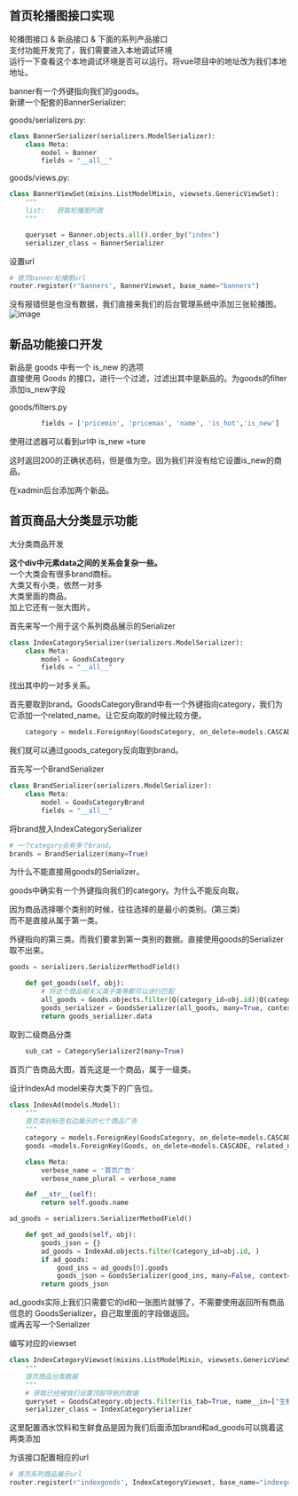 ##  首页轮播图接口实现
轮播图接口 & 新品接口 & 下面的系列产品接口  
支付功能开发完了，我们需要进入本地调试环境  
运行一下查看这个本地调试环境是否可以运行。将vue项目中的地址改为我们本地地址。  

banner有一个外键指向我们的goods。  
新建一个配套的BannerSerializer:  

goods/serializers.py:  
```py
class BannerSerializer(serializers.ModelSerializer):
    class Meta:
        model = Banner
        fields = "__all__"
```

goods/views.py:
```py
class BannerViewSet(mixins.ListModelMixin, viewsets.GenericViewSet):
    """
    list:   获取轮播图列表
    """

    queryset = Banner.objects.all().order_by("index")
    serializer_class = BannerSerializer
```

设置url  
```py
# 首页banner轮播图url
router.register(r'banners', BannerViewset, base_name="banners")
```

没有报错但是也没有数据，我们直接来我们的后台管理系统中添加三张轮播图。  
![image](https://img-blog.csdn.net/20181005232620652?watermark/2/text/aHR0cHM6Ly9ibG9nLmNzZG4ubmV0L1l1eWgxMzE=/font/5a6L5L2T/fontsize/400/fill/I0JBQkFCMA==/dissolve/70)  

##  新品功能接口开发
新品是 goods 中有一个 is_new 的选项  
直接使用 Goods 的接口，进行一个过滤，过滤出其中是新品的。为goods的filter添加is_new字段  

goods/filters.py
```py
        fields = ['pricemin', 'pricemax', 'name', 'is_hot','is_new']
```
使用过滤器可以看到url中 is_new =ture  

这时返回200的正确状态码，但是值为空。因为我们并没有给它设置is_new的商品。  

在xadmin后台添加两个新品。  

##  首页商品大分类显示功能
大分类商品开发  

**这个div中元素data之间的关系会复杂一些。**  
一个大类会有很多brand商标。  
大类又有小类，依然一对多  
大类里面的商品。  
加上它还有一张大图片。  

首先来写一个用于这个系列商品展示的Serializer  
```py
class IndexCategorySerializer(serializers.ModelSerializer):
    class Meta:
        model = GoodsCategory
        fields = "__all__"
```
找出其中的一对多关系。  

首先要取到brand。GoodsCategoryBrand中有一个外键指向category，我们为它添加一个related_name。让它反向取的时候比较方便。  
```py
	category = models.ForeignKey(GoodsCategory, on_delete=models.CASCADE, related_name='brands', null=True, blank=True, verbose_name="商品类目")
```
我们就可以通过goods_category反向取到brand。  

首先写一个BrandSerializer  
```py
class BrandSerializer(serializers.ModelSerializer):
    class Meta:
        model = GoodsCategoryBrand
        fields = "__all__"
```
将brand放入IndexCategorySerializer  
```py
# 一个category会有多个brand。
brands = BrandSerializer(many=True) 
```
为什么不能直接用goods的Serializer。  

goods中确实有一个外键指向我们的category。为什么不能反向取。  

因为商品选择哪个类别的时候，往往选择的是最小的类别。(第三类)  
而不是直接从属于第一类。  

外键指向的第三类。而我们要拿到第一类别的数据。直接使用goods的Serializer取不出来。  

```py
goods = serializers.SerializerMethodField()

    def get_goods(self, obj):
        # 将这个商品相关父类子类等都可以进行匹配
        all_goods = Goods.objects.filter(Q(category_id=obj.id)|Q(category__parent_category_id=obj.id)|Q(category__parent_category__parent_category_id=obj.id))
        goods_serializer = GoodsSerializer(all_goods, many=True, context={'request': self.context['request']})
        return goods_serializer.data

```

取到二级商品分类  
```py
    sub_cat = CategorySerializer2(many=True)
```
首页广告商品大图，首先这是一个商品，属于一级类。  

设计IndexAd model来存大类下的广告位。  
```py
class IndexAd(models.Model):
    """
    首页类别标签右边展示的七个商品广告
    """
    category = models.ForeignKey(GoodsCategory, on_delete=models.CASCADE, related_name='category',verbose_name="商品类目")
    goods =models.ForeignKey(Goods, on_delete=models.CASCADE, related_name='goods')

    class Meta:
        verbose_name = '首页广告'
        verbose_name_plural = verbose_name

    def __str__(self):
        return self.goods.name

```

```py
ad_goods = serializers.SerializerMethodField()

    def get_ad_goods(self, obj):
        goods_json = {}
        ad_goods = IndexAd.objects.filter(category_id=obj.id, )
        if ad_goods:
            good_ins = ad_goods[0].goods
            goods_json = GoodsSerializer(good_ins, many=False, context={'request': self.context['request']}).data
        return goods_json

```
ad_goods实际上我们只需要它的id和一张图片就够了，不需要使用返回所有商品信息的 
GoodsSerializer，自己取里面的字段做返回。  
或再去写一个Serializer  

编写对应的viewset  
```py
class IndexCategoryViewset(mixins.ListModelMixin, viewsets.GenericViewSet):
    """
    首页商品分类数据
    """
    # 获取已经被我们设置顶部导航的数据
    queryset = GoodsCategory.objects.filter(is_tab=True, name__in=["生鲜食品", "酒水饮料"])
    serializer_class = IndexCategorySerializer

```
这里配置酒水饮料和生鲜食品是因为我们后面添加brand和ad_goods可以挑着这两类添加  

为该接口配置相应的url  
```py
# 首页系列商品展示url
router.register(r'indexgoods', IndexCategoryViewset, base_name="indexgoods")
```
